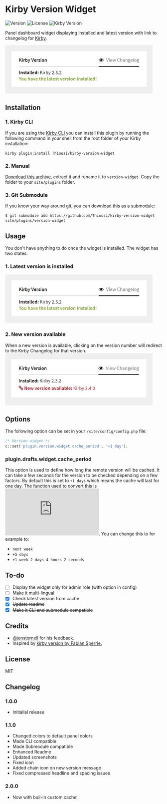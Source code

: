 # Kirby Version Widget
![Version](https://img.shields.io/badge/version-2.0.0-green.svg)
![License](https://img.shields.io/badge/license-MIT-green.svg)
![Kirby Version](https://img.shields.io/badge/Kirby-2.3%2B-red.svg)

Panel dashboard widget displaying installed and latest version with link to changelog for [Kirby](http://getkirby.com).

![Kirby Version Widget screenshot Latest version](https://github.com/Thiousi/kirby-version-widget/blob/master/latestversion.png)

## Installation

### 1. Kirby CLI

If you are using the [Kirby CLI](https://github.com/getkirby/cli) you can install this plugin by running the following command in your shell from the root folder of your Kirby installation:

```
kirby plugin:install Thiousi/kirby-version-widget
```

### 2. Manual
[Download this archive](https://github.com/Thiousi/kirby-version-widget/archive/master.zip), extract it and rename it to `version-widget`. Copy the folder to your `site/plugins` folder.

### 3. Git Submodule
If you know your way around git, you can download this as a submodule:

```
$ git submodule add https://github.com/Thiousi/kirby-version-widget site/plugins/version-widget
```

## Usage
You don't have anything to do once the widget is installed. The widget has two states:

### 1. Latest version is installed

![Kirby Version Widget screenshot Latest version](https://github.com/Thiousi/kirby-version-widget/blob/master/latestversion.png)

### 2. New version available
When a new version is available, clicking on the version number will redirect to the Kirby Changelog for that version.
![Kirby Version Widget screenshot New version](https://github.com/Thiousi/kirby-version-widget/blob/master/newversion.png)

## Options

The following option can be set in your `/site/config/config.php` file:

```php
/* Version widget */
c::set('plugin.version.widget.cache_period', '+1 day');
```

### plugin.drafts.widget.cache_period

This option is used to define how long the remote version will be cached. It can take a few seconds for the version to be checked depending on a few factors. By default this is set to `+1 days` which means the cache will last for one day. The function used to convert this is ![strtotime](http://php.net/manual/en/function.strtotime.php). You can change this to for example to:
- `next week`
- `+5 days`
- `+1 week 2 days 4 hours 2 seconds`

## To-do
- [ ] Display the widget only for admin role (with option in config)
- [ ] Make it multi-lingual
- [X] Check latest version from cache
- [X] ~~Update readme~~
- [X] ~~Make it CLI and submodule compatible~~

## Credits
- [@jenstornell](https://github.com/jenstornell) for his feedback.
- Inspired by [kirby version by Fabian Sperrle.](https://github.com/FabianSperrle/kirby-version)

## License
MIT

## Changelog
### 1.0.0
- Initialial release

### 1.1.0
- Changed colors to default panel colors
- Made CLI compatible
- Made Submodule compatible
- Enhanced Readme
- Updated screenshots
- Fixed icon
- Added chain icon on new version message
- Fixed compressed headline and spacing issues

### 2.0.0
- Now with buil-in custom cache!
